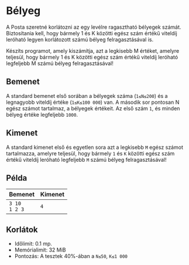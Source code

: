 # Bélyeg

A Posta szeretné korlátozni az egy levélre ragasztható bélyegek számát. 
Biztosítania kell, hogy bármely 1 és K közötti egész szám értékű viteldíj leróható legyen 
korlátozott számú bélyeg felragasztásával is.

Készíts programot, amely kiszámítja, azt a legkisebb M értéket, amelyre teljesül, hogy bármely 1
és K közötti egész szám értékű viteldíj leróható legfeljebb M számú bélyeg felragasztásával!

## Bemenet

A standard bemenet első sorában a bélyegek száma (`1≤N≤200`) és a legnagyobb viteldíj
értéke (`1≤K≤100 000`) van. A második sor pontosan N egész számot tartalmaz, a bélyegek értékeit. 
Az első szám `1`, és minden bélyeg értéke legfeljebb `1000`.

## Kimenet

A standard kimenet első és egyetlen sora azt a legkisebb `M` egész számot tartalmazza,
amelyre teljesül, hogy bármely `1` és `K` közötti egész szám értékű viteldíj leróható legfeljebb `M`
számú bélyeg felragasztásával!

## Példa


| Bemenet           | Kimenet | 
|-------------------|---------|
| `3 10`<br>`1 2 3` | `4`     |

## Korlátok

+ Időlimit: 0.1 mp.
+ Memórialimit: 32 MiB
+ Pontozás: A tesztek 40%-ában a `N≤50`, `K≤1 000`
